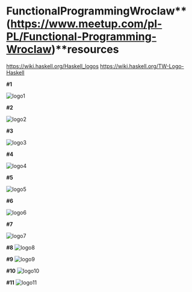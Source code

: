 Functional**Programming**Wroclaw**(https://www.meetup.com/pl-PL/Functional-Programming-Wroclaw)**resources
======================================================================================================

https://wiki.haskell.org/Haskell_logos
https://wiki.haskell.org/TW-Logo-Haskell

**#1**

![logo1](fp-wroclaw-logo-1.png)

**#2**

![logo2](fp-wroclaw-logo-2.png)

**#3**

![logo3](fp-wroclaw-logo-bw.png)

**#4**

![logo4](fp-wroclaw-logo-fx.png)

**#5**

![logo5](fp-wroclaw-logo-lambda.png)

**#6**

![logo6](fp-wroclaw-logo-lambda-2.png)

**#7**

![logo7](fp-wroclaw-logo-lambda-3.png)

**#8**
![logo8](fp-wroclaw-logo-lambda-6.png)

**#9**
![logo9](fp-wroclaw-logo-W-lambda.png)

**#10**
![logo10](fp-wroclaw-logo-W-lambda-2.png)

**#11**
![logo11](fp-wroclaw-logo-W-lambda-3.png)
